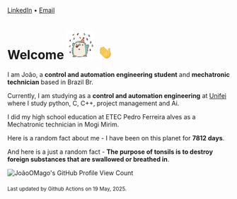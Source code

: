 [LinkedIn](https://www.linkedin.com/in/joão-pedro-gozzoli-b95641301/) &bull;
[Email](joaopedrogozzoli@gmail.com)

# Welcome <img src="happy.gif" height="64px" /> <img src="wave.gif" height="32px" />

I am João, a  **control and automation engineering student** and **mechatronic technician** based in Brazil Br.

Currently, I am studying as a **control and automation engineering** at [Unifei](https://unifei.edu.br) where I study python, C, C++, project management and Ai.

I did my high school education at ETEC Pedro Ferreira alves as a Mechatronic technician in Mogi Mirim.

Here is a random fact about me - I have been on this planet for **7812 days**.

And here is a just a random fact -  **The purpose of tonsils is to destroy foreign substances that are swallowed or breathed in**.

![JoãoOMago's GitHub Profile View Count](https://komarev.com/ghpvc/?username=JoaoOMago)

<sub>Last updated by Github Actions on 19 May, 2025.</sub>
